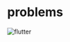 # problems
![flutter](https://github.com/khawlah5277/problems/assets/152424805/e0ad8b13-1f9d-4bfd-904a-7e38c85888bc)
